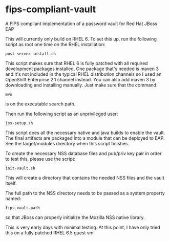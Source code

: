 fips-compliant-vault
====================

A FIPS compliant implementation of a password vault for Red Hat JBoss EAP

This will currently only build on RHEL 6.  To set this up, run the
following script as root one time on the RHEL installation:

    post-server-install.sh

This script makes sure that RHEL 6 is fully patched with all required
development packages installed.  One package that's needed is maven
3 and it's not included in the typical RHEL distribution channels so
I used an OpenShift Enterprise 2.1 channel instead.  You can also add
maven 3 by downloading and installing manually.  Just make sure that
the command:

    mvn

is on the executable search path.

Then run the following script as an unprivileged user:

    jss-setup.sh

This script does all the necessary native and java builds to enable
the vault.  The final artifacts are packaged into a module that can be
deployed to EAP.  See the target/modules directory when this script
finishes.

To create the necessary NSS database files and pub/priv key pair in
order to test this, please use the script:

    init-vault.sh

This will create a directory that contains the needed NSS files and the
vault itself.

The full path to the NSS directory needs to be passed as a system
property named:

    fips.vault.path

so that JBoss can properly initialize the Mozilla NSS native library.

This is very early days with minimal testing.  At this point, I have
only tried this on a fully patched RHEL 6.5 guest vm.
